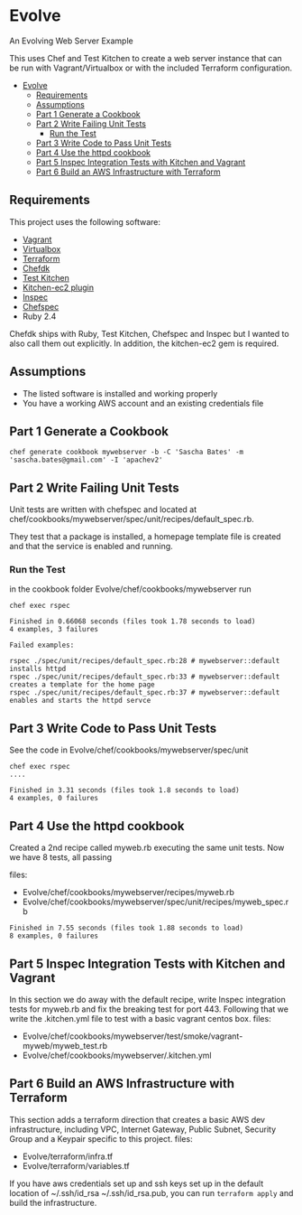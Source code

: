 # Evolve
An Evolving Web Server Example

This uses Chef and Test Kitchen to create a web server instance that can be run with Vagrant/Virtualbox or with the included Terraform configuration.

- [Evolve](#evolve)
  * [Requirements](#requirements)
  * [Assumptions](#assumptions)
  * [Part 1 Generate a Cookbook](#part-1-generate-a-cookbook)
  * [Part 2 Write Failing Unit Tests](#part-2-write-failing-unit-tests)
    + [Run the Test](#run-the-test)
  * [Part 3 Write Code to Pass Unit Tests](#part-3-write-code-to-pass-unit-tests)
  * [Part 4 Use the httpd cookbook](#part-4-use-the-httpd-cookbook)
  * [Part 5 Inspec Integration Tests with Kitchen and Vagrant](#part-5-inspec-integration-tests-with-kitchen-and-vagrant)
  * [Part 6 Build an AWS Infrastructure with Terraform](#part-6-build-an-aws-infrastructure-with-terraform)

## Requirements
This project uses the following software:
* [Vagrant](http://www.vagrantup.com)
* [Virtualbox](https://www.virtualbox.org/wiki/VirtualBox)
* [Terraform](https://www.terraform.io/)
* [Chefdk](https://downloads.chef.io/chefdk)
* [Test Kitchen](https://github.com/test-kitchen/test-kitchen)
* [Kitchen-ec2 plugin](https://github.com/test-kitchen/kitchen-ec2)
* [Inspec](https://www.inspec.io)
* [Chefspec](https://github.com/chefspec/chefspec)
* Ruby 2.4

Chefdk ships with Ruby, Test Kitchen, Chefspec and Inspec but I wanted to also call them out explicitly. In addition, the kitchen-ec2 gem is required. 

## Assumptions
* The listed software is installed and working properly
* You have a working AWS account and an existing credentials file

## Part 1 Generate a Cookbook
```
chef generate cookbook mywebserver -b -C 'Sascha Bates' -m 'sascha.bates@gmail.com' -I 'apachev2'
```
## Part 2 Write Failing Unit Tests
Unit tests are written with chefspec and located at chef/cookbooks/mywebserver/spec/unit/recipes/default_spec.rb.

They test that a package is installed, a homepage template file is created and that the service is enabled and running.

### Run the Test
in the cookbook folder Evolve/chef/cookbooks/mywebserver run

 ``` chef exec rspec ```

 ```
 Finished in 0.66068 seconds (files took 1.78 seconds to load)
4 examples, 3 failures

Failed examples:

rspec ./spec/unit/recipes/default_spec.rb:28 # mywebserver::default installs httpd
rspec ./spec/unit/recipes/default_spec.rb:33 # mywebserver::default creates a template for the home page
rspec ./spec/unit/recipes/default_spec.rb:37 # mywebserver::default enables and starts the httpd servce
```

## Part 3 Write Code to Pass Unit Tests
See the code in Evolve/chef/cookbooks/mywebserver/spec/unit

```
chef exec rspec
....

Finished in 3.31 seconds (files took 1.8 seconds to load)
4 examples, 0 failures
```

## Part 4 Use the httpd cookbook 
Created a 2nd recipe called myweb.rb executing the same unit tests. Now we have 8 tests, all passing

files:
* Evolve/chef/cookbooks/mywebserver/recipes/myweb.rb
* Evolve/chef/cookbooks/mywebserver/spec/unit/recipes/myweb_spec.rb
```
Finished in 7.55 seconds (files took 1.88 seconds to load)
8 examples, 0 failures
```

## Part 5 Inspec Integration Tests with Kitchen and Vagrant
In this section we do away with the default recipe, write Inspec integration tests for myweb.rb and fix the breaking test for port 443. Following that we write the .kitchen.yml file to test with a basic vagrant centos box.
files:
* Evolve/chef/cookbooks/mywebserver/test/smoke/vagrant-myweb/myweb_test.rb
* Evolve/chef/cookbooks/mywebserver/.kitchen.yml

## Part 6 Build an AWS Infrastructure with Terraform
This section adds a terraform direction that creates a basic AWS dev infrastructure, including VPC, Internet Gateway, Public Subnet, Security Group and a Keypair specific to this project.
files: 
* Evolve/terraform/infra.tf
* Evolve/terraform/variables.tf

If you have aws credentials set up and ssh keys set up in the default location of ~/.ssh/id_rsa ~/.ssh/id_rsa.pub, you can run ```terraform apply``` and build the infrastructure.
